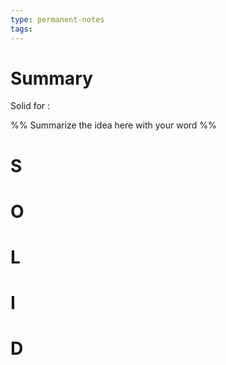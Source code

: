 ```yaml
---
type: permanent-notes
tags: 
---
```


# Summary 

Solid for :

%%
Summarize the idea here with your word
%%




# S
# O
# L
# I
# D

